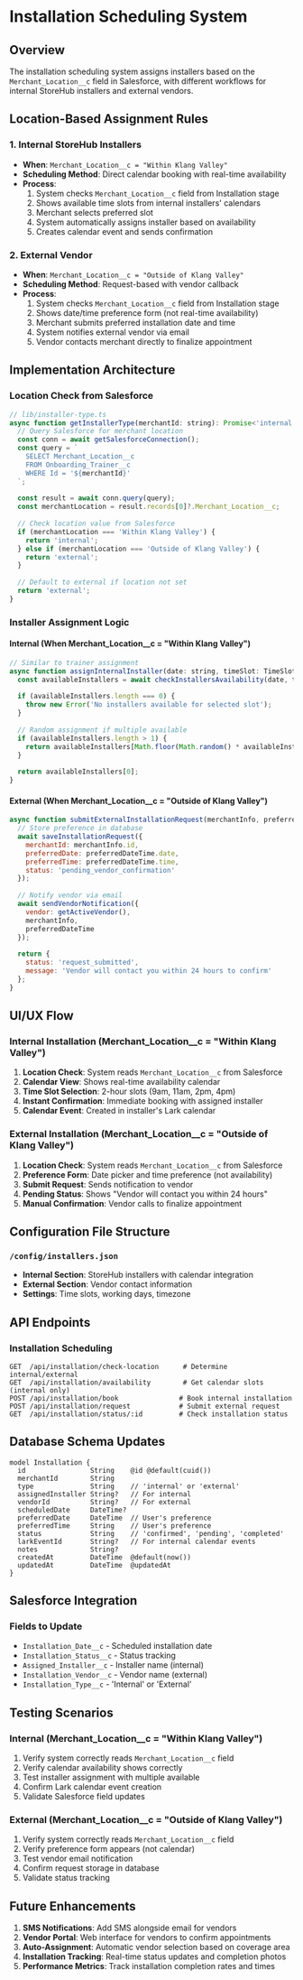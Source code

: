 # Installation Scheduling System

## Overview
The installation scheduling system assigns installers based on the `Merchant_Location__c` field in Salesforce, with different workflows for internal StoreHub installers and external vendors.

## Location-Based Assignment Rules

### 1. **Internal StoreHub Installers**
- **When**: `Merchant_Location__c = "Within Klang Valley"`
- **Scheduling Method**: Direct calendar booking with real-time availability
- **Process**:
  1. System checks `Merchant_Location__c` field from Installation stage
  2. Shows available time slots from internal installers' calendars
  3. Merchant selects preferred slot
  4. System automatically assigns installer based on availability
  5. Creates calendar event and sends confirmation

### 2. **External Vendor**
- **When**: `Merchant_Location__c = "Outside of Klang Valley"`
- **Scheduling Method**: Request-based with vendor callback
- **Process**:
  1. System checks `Merchant_Location__c` field from Installation stage
  2. Shows date/time preference form (not real-time availability)
  3. Merchant submits preferred installation date and time
  4. System notifies external vendor via email
  5. Vendor contacts merchant directly to finalize appointment

## Implementation Architecture

### Location Check from Salesforce
```javascript
// lib/installer-type.ts
async function getInstallerType(merchantId: string): Promise<'internal' | 'external'> {
  // Query Salesforce for merchant location
  const conn = await getSalesforceConnection();
  const query = `
    SELECT Merchant_Location__c 
    FROM Onboarding_Trainer__c 
    WHERE Id = '${merchantId}'
  `;
  
  const result = await conn.query(query);
  const merchantLocation = result.records[0]?.Merchant_Location__c;
  
  // Check location value from Salesforce
  if (merchantLocation === 'Within Klang Valley') {
    return 'internal';
  } else if (merchantLocation === 'Outside of Klang Valley') {
    return 'external';
  }
  
  // Default to external if location not set
  return 'external';
}
```

### Installer Assignment Logic

#### Internal (When Merchant_Location__c = "Within Klang Valley")
```javascript
// Similar to trainer assignment
async function assignInternalInstaller(date: string, timeSlot: TimeSlot) {
  const availableInstallers = await checkInstallersAvailability(date, timeSlot);
  
  if (availableInstallers.length === 0) {
    throw new Error('No installers available for selected slot');
  }
  
  // Random assignment if multiple available
  if (availableInstallers.length > 1) {
    return availableInstallers[Math.floor(Math.random() * availableInstallers.length)];
  }
  
  return availableInstallers[0];
}
```

#### External (When Merchant_Location__c = "Outside of Klang Valley")
```javascript
async function submitExternalInstallationRequest(merchantInfo, preferredDateTime) {
  // Store preference in database
  await saveInstallationRequest({
    merchantId: merchantInfo.id,
    preferredDate: preferredDateTime.date,
    preferredTime: preferredDateTime.time,
    status: 'pending_vendor_confirmation'
  });
  
  // Notify vendor via email
  await sendVendorNotification({
    vendor: getActiveVendor(),
    merchantInfo,
    preferredDateTime
  });
  
  return {
    status: 'request_submitted',
    message: 'Vendor will contact you within 24 hours to confirm'
  };
}
```

## UI/UX Flow

### Internal Installation (Merchant_Location__c = "Within Klang Valley")
1. **Location Check**: System reads `Merchant_Location__c` from Salesforce
2. **Calendar View**: Shows real-time availability calendar
3. **Time Slot Selection**: 2-hour slots (9am, 11am, 2pm, 4pm)
4. **Instant Confirmation**: Immediate booking with assigned installer
5. **Calendar Event**: Created in installer's Lark calendar

### External Installation (Merchant_Location__c = "Outside of Klang Valley")
1. **Location Check**: System reads `Merchant_Location__c` from Salesforce
2. **Preference Form**: Date picker and time preference (not availability)
3. **Submit Request**: Sends notification to vendor
4. **Pending Status**: Shows "Vendor will contact you within 24 hours"
5. **Manual Confirmation**: Vendor calls to finalize appointment

## Configuration File Structure

### `/config/installers.json`
- **Internal Section**: StoreHub installers with calendar integration
- **External Section**: Vendor contact information
- **Settings**: Time slots, working days, timezone

## API Endpoints

### Installation Scheduling
```
GET  /api/installation/check-location      # Determine internal/external
GET  /api/installation/availability        # Get calendar slots (internal only)
POST /api/installation/book               # Book internal installation
POST /api/installation/request            # Submit external request
GET  /api/installation/status/:id         # Check installation status
```

## Database Schema Updates

```prisma
model Installation {
  id                String    @id @default(cuid())
  merchantId        String
  type              String    // 'internal' or 'external'
  assignedInstaller String?   // For internal
  vendorId          String?   // For external
  scheduledDate     DateTime?
  preferredDate     DateTime  // User's preference
  preferredTime     String    // User's preference
  status            String    // 'confirmed', 'pending', 'completed'
  larkEventId       String?   // For internal calendar events
  notes             String?
  createdAt         DateTime  @default(now())
  updatedAt         DateTime  @updatedAt
}
```

## Salesforce Integration

### Fields to Update
- `Installation_Date__c` - Scheduled installation date
- `Installation_Status__c` - Status tracking
- `Assigned_Installer__c` - Installer name (internal)
- `Installation_Vendor__c` - Vendor name (external)
- `Installation_Type__c` - 'Internal' or 'External'

## Testing Scenarios

### Internal (Merchant_Location__c = "Within Klang Valley")
1. Verify system correctly reads `Merchant_Location__c` field
2. Verify calendar availability shows correctly
3. Test installer assignment with multiple available
4. Confirm Lark calendar event creation
5. Validate Salesforce field updates

### External (Merchant_Location__c = "Outside of Klang Valley")
1. Verify system correctly reads `Merchant_Location__c` field
2. Verify preference form appears (not calendar)
3. Test vendor email notification
4. Confirm request storage in database
5. Validate status tracking

## Future Enhancements

1. **SMS Notifications**: Add SMS alongside email for vendors
2. **Vendor Portal**: Web interface for vendors to confirm appointments
3. **Auto-Assignment**: Automatic vendor selection based on coverage area
4. **Installation Tracking**: Real-time status updates and completion photos
5. **Performance Metrics**: Track installation completion rates and times